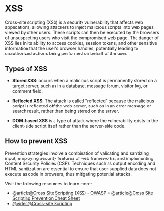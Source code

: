 # XSS

Cross-site scripting (XSS) is a security vulnerability that affects web applications, allowing attackers to inject malicious scripts into web pages viewed by other users. These scripts can then be executed by the browsers of unsuspecting users who visit the compromised web page. The danger of XSS lies in its ability to access cookies, session tokens, and other sensitive information that the user's browser handles, potentially leading to unauthorized actions being performed on behalf of the user. 

## Types of XSS

- **Stored XSS**: occurs when a malicious script is permanently stored on a target server, such as in a database, message forum, visitor log, or comment field.

- **Reflected XSS**: The attack is called "reflected" because the malicious script is reflected off the web server, such as in an error message or search result, rather than being stored on the server.

- **DOM-based XSS** is a type of attack where the vulnerability exists in the client-side script itself rather than the server-side code.

## How to prevent XSS

 Prevention strategies involve a combination of validating and sanitizing input, employing security features of web frameworks, and implementing Content Security Policies (CSP). Techniques such as output encoding and HTML sanitization are essential to ensure that user-supplied data does not execute as code in browsers, thus mitigating potential attacks.

Visit the following resources to learn more:

- [@article@Cross Site Scripting (XSS) - OWASP](https://owasp.org/www-community/attacks/xss/)
= [@article@Cross Site Scripting Prevention Cheat Sheet](https://cheatsheetseries.owasp.org/cheatsheets/Cross_Site_Scripting_Prevention_Cheat_Sheet.html)
- [@video@Cross-site Scripting](https://www.youtube.com/watch?v=PKgw0CLZIhE)
